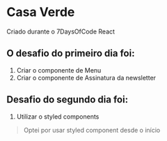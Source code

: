 # Casa Verde

Criado durante o 7DaysOfCode React

## O desafio do primeiro dia foi:
1. Criar o componente de Menu
2. Criar o componente de Assinatura da newsletter
## Desafio do segundo dia foi:
1. Utilizar o styled components
  
> Optei por usar styled component desde o início
